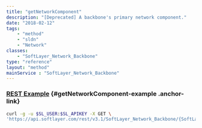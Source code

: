 ```yaml
---
title: "getNetworkComponent"
description: "[Deprecated] A backbone's primary network component."
date: "2018-02-12"
tags:
    - "method"
    - "sldn"
    - "Network"
classes:
    - "SoftLayer_Network_Backbone"
type: "reference"
layout: "method"
mainService : "SoftLayer_Network_Backbone"
---
```


### [REST Example](#getNetworkComponent-example) <a href="/article/rest/"><i class="fas fa-question"></i></a> {#getNetworkComponent-example .anchor-link} 
```bash
curl -g -u $SL_USER:$SL_APIKEY -X GET \
'https://api.softlayer.com/rest/v3.1/SoftLayer_Network_Backbone/{SoftLayer_Network_BackboneID}/getNetworkComponent'
```

